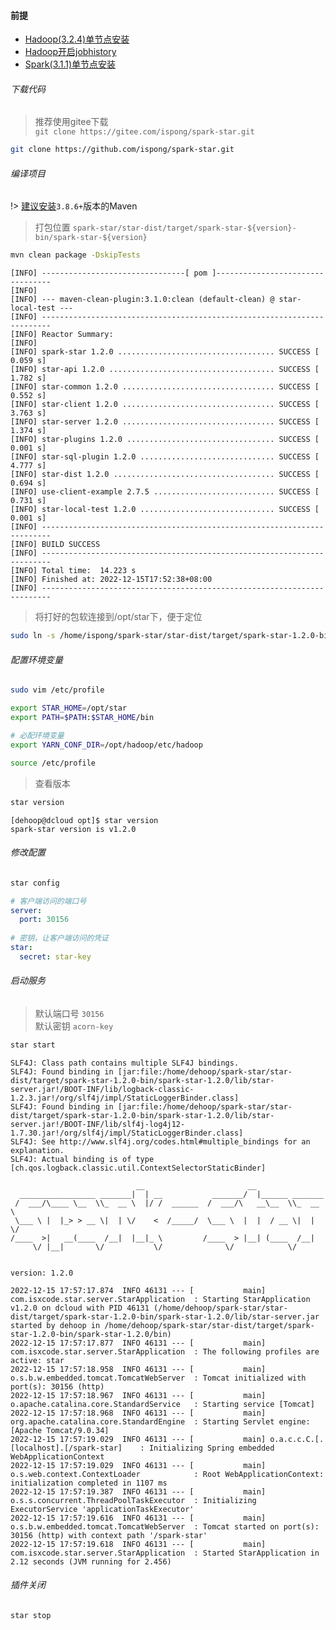 #### 前提

- [Hadoop(3.2.4)单节点安装](https://ispong.isxcode.com/hadoop/hadoop/hadoop%20%E5%8D%95%E8%8A%82%E7%82%B9%E5%AE%89%E8%A3%85/)
- [Hadoop开启jobhistory](https://ispong.isxcode.com/hadoop/hadoop/hadoop%20Jobhistory/)
- [Spark(3.1.1)单节点安装](https://ispong.isxcode.com/hadoop/spark/spark%20%E5%8D%95%E8%8A%82%E7%82%B9%E5%AE%89%E8%A3%85/)

###### 下载代码

> 推荐使用gitee下载 </br>
> `git clone https://gitee.com/ispong/spark-star.git`

```bash
git clone https://github.com/ispong/spark-star.git
```

###### 编译项目

!> [建议安装](https://ispong.isxcode.com/spring/maven/maven%20%E5%AE%89%E8%A3%85/)`3.8.6+`版本的Maven

> 打包位置 `spark-star/star-dist/target/spark-star-${version}-bin/spark-star-${version}`

```bash
mvn clean package -DskipTests
```

```log
[INFO] --------------------------------[ pom ]---------------------------------
[INFO] 
[INFO] --- maven-clean-plugin:3.1.0:clean (default-clean) @ star-local-test ---
[INFO] ------------------------------------------------------------------------
[INFO] Reactor Summary:
[INFO] 
[INFO] spark-star 1.2.0 ................................... SUCCESS [  0.059 s]
[INFO] star-api 1.2.0 ..................................... SUCCESS [  1.782 s]
[INFO] star-common 1.2.0 .................................. SUCCESS [  0.552 s]
[INFO] star-client 1.2.0 .................................. SUCCESS [  3.763 s]
[INFO] star-server 1.2.0 .................................. SUCCESS [  1.374 s]
[INFO] star-plugins 1.2.0 ................................. SUCCESS [  0.001 s]
[INFO] star-sql-plugin 1.2.0 .............................. SUCCESS [  4.777 s]
[INFO] star-dist 1.2.0 .................................... SUCCESS [  0.694 s]
[INFO] use-client-example 2.7.5 ........................... SUCCESS [  0.731 s]
[INFO] star-local-test 1.2.0 .............................. SUCCESS [  0.001 s]
[INFO] ------------------------------------------------------------------------
[INFO] BUILD SUCCESS
[INFO] ------------------------------------------------------------------------
[INFO] Total time:  14.223 s
[INFO] Finished at: 2022-12-15T17:52:38+08:00
[INFO] ------------------------------------------------------------------------
```

> 将打好的包软连接到/opt/star下，便于定位

```bash
sudo ln -s /home/ispong/spark-star/star-dist/target/spark-star-1.2.0-bin/spark-star-1.2.0 /opt/star
```

###### 配置环境变量

```bash
sudo vim /etc/profile
```

```bash
export STAR_HOME=/opt/star
export PATH=$PATH:$STAR_HOME/bin

# 必配环境变量
export YARN_CONF_DIR=/opt/hadoop/etc/hadoop
```

```bash
source /etc/profile
```

> 查看版本

```bash
star version
```

```text
[dehoop@dcloud opt]$ star version
spark-star version is v1.2.0
```

###### 修改配置

```bash
star config
```

```yaml
# 客户端访问的端口号
server:
  port: 30156 
  
# 密钥，让客户端访问的凭证  
star:
  secret: star-key
```

###### 启动服务

> 默认端口号 `30156` </br>
> 默认密钥 `acorn-key`

```bash
star start
```

```log
SLF4J: Class path contains multiple SLF4J bindings.
SLF4J: Found binding in [jar:file:/home/dehoop/spark-star/star-dist/target/spark-star-1.2.0-bin/spark-star-1.2.0/lib/star-server.jar!/BOOT-INF/lib/logback-classic-1.2.3.jar!/org/slf4j/impl/StaticLoggerBinder.class]
SLF4J: Found binding in [jar:file:/home/dehoop/spark-star/star-dist/target/spark-star-1.2.0-bin/spark-star-1.2.0/lib/star-server.jar!/BOOT-INF/lib/slf4j-log4j12-1.7.30.jar!/org/slf4j/impl/StaticLoggerBinder.class]
SLF4J: See http://www.slf4j.org/codes.html#multiple_bindings for an explanation.
SLF4J: Actual binding is of type [ch.qos.logback.classic.util.ContextSelectorStaticBinder]

                            __                       __
  _________________ _______|  | __           _______/  |______ _______
 /  ___/\____ \__  \\_  __ \  |/ /  ______  /  ___/\   __\__  \\_  __ \
 \___ \ |  |_> > __ \|  | \/    <  /_____/  \___ \  |  |  / __ \|  | \/
/____  >|   __(____  /__|  |__|_ \         /____  > |__| (____  /__|
     \/ |__|       \/           \/              \/            \/


version: 1.2.0

2022-12-15 17:57:17.874  INFO 46131 --- [           main] com.isxcode.star.server.StarApplication  : Starting StarApplication v1.2.0 on dcloud with PID 46131 (/home/dehoop/spark-star/star-dist/target/spark-star-1.2.0-bin/spark-star-1.2.0/lib/star-server.jar started by dehoop in /home/dehoop/spark-star/star-dist/target/spark-star-1.2.0-bin/spark-star-1.2.0/bin)
2022-12-15 17:57:17.877  INFO 46131 --- [           main] com.isxcode.star.server.StarApplication  : The following profiles are active: star
2022-12-15 17:57:18.958  INFO 46131 --- [           main] o.s.b.w.embedded.tomcat.TomcatWebServer  : Tomcat initialized with port(s): 30156 (http)
2022-12-15 17:57:18.967  INFO 46131 --- [           main] o.apache.catalina.core.StandardService   : Starting service [Tomcat]
2022-12-15 17:57:18.968  INFO 46131 --- [           main] org.apache.catalina.core.StandardEngine  : Starting Servlet engine: [Apache Tomcat/9.0.34]
2022-12-15 17:57:19.029  INFO 46131 --- [           main] o.a.c.c.C.[.[localhost].[/spark-star]    : Initializing Spring embedded WebApplicationContext
2022-12-15 17:57:19.029  INFO 46131 --- [           main] o.s.web.context.ContextLoader            : Root WebApplicationContext: initialization completed in 1107 ms
2022-12-15 17:57:19.387  INFO 46131 --- [           main] o.s.s.concurrent.ThreadPoolTaskExecutor  : Initializing ExecutorService 'applicationTaskExecutor'
2022-12-15 17:57:19.616  INFO 46131 --- [           main] o.s.b.w.embedded.tomcat.TomcatWebServer  : Tomcat started on port(s): 30156 (http) with context path '/spark-star'
2022-12-15 17:57:19.618  INFO 46131 --- [           main] com.isxcode.star.server.StarApplication  : Started StarApplication in 2.12 seconds (JVM running for 2.456)
```

###### 插件关闭

```bash
star stop
```
